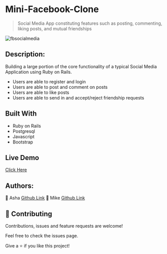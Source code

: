 # Mini-Facebook-Clone
> Social Media App constituting features such as posting, commenting, liking posts, and mutual friendships

![fbsocialmedia](https://user-images.githubusercontent.com/17970203/79805163-710b8900-835d-11ea-876e-a75951f4bb17.png)

## Description:
Building a large portion of the core functionality of a typical Social Media Application using Ruby on Rails.
- Users are able to register and login
- Users are able to post and comment on posts
- Users are able to like posts
- Users are able to send in and accept/reject friendship requests

## Built With
- Ruby on Rails
- Postgresql
- Javascript
- Bootstrap

## Live Demo
[Click Here](https://glacial-peak-70037.herokuapp.com/)

## Authors:
👤 Asha
[Github Link](https://github.com/Ashah15)
👤 Mike
[Github  Link](https://github.com/MarvellousUbani)

## 🤝 Contributing
Contributions, issues and feature requests are welcome!

Feel free to check the issues page.


Give a ⭐️ if you like this project!
